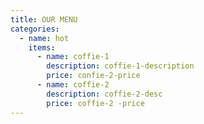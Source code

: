 ```yaml
---
title: OUR MENU
categories:
  - name: hot
    items:
      - name: coffie-1
        description: coffie-1-description
        price: confie-2-price
      - name: coffie-2
        description: coffie-2-desc
        price: coffie-2 -price
---
```

